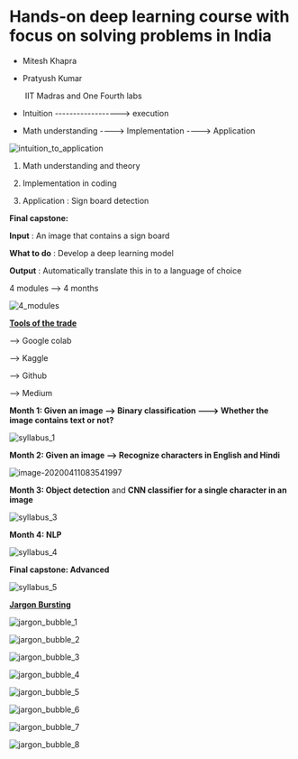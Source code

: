 # Hands-on deep learning course with focus on solving problems in India	

* Mitesh Khapra

* Pratyush Kumar

  ​		IIT Madras and One Fourth labs

* Intuition   ------------------> execution

* Math understanding    ---->   Implementation     ---->    Application



![intuition_to_application](F:\learning_apr2020\aiml\padhai\images\intro\intuition_to_application.png)



1) Math understanding and theory

2) Implementation in coding

3) Application : Sign board detection



**Final capstone:**

**Input**					   :  	An image that contains a sign board

**What to do**			: 	 Develop  a deep learning model

**Output**					:      Automatically translate this in to a language of choice



4 modules   --> 4 months

![4_modules](F:\learning_apr2020\aiml\padhai\images\intro\4_modules.png)



<u>**Tools of the trade**</u>

--> Google colab

--> Kaggle

--> Github

--> Medium

**Month 1: Given an image   --> Binary classification   ---> Whether the image contains text or not?**

![syllabus_1](F:\learning_apr2020\aiml\padhai\images\intro\syllabus_1.png)

**Month 2: Given an image  --> Recognize characters  in English and Hindi** 

![image-20200411083541997](C:\Users\Sunandini\AppData\Roaming\Typora\typora-user-images\image-20200411083541997.png)

**Month 3: Object detection** and **CNN classifier for a single character in an image** 

![syllabus_3](F:\learning_apr2020\aiml\padhai\images\intro\syllabus_3.png)

**Month 4: NLP** 

![syllabus_4](F:\learning_apr2020\aiml\padhai\images\intro\syllabus_4.png)

**Final capstone: Advanced**

![syllabus_5](F:\learning_apr2020\aiml\padhai\images\intro\syllabus_5.png)





<u>**Jargon Bursting**</u>

![jargon_bubble_1](F:\learning_apr2020\aiml\padhai\images\intro\jargon_bubble_1.png)





![jargon_bubble_2](F:\learning_apr2020\aiml\padhai\images\intro\jargon_bubble_2.png)





![jargon_bubble_3](F:\learning_apr2020\aiml\padhai\images\intro\jargon_bubble_3.png)





![jargon_bubble_4](F:\learning_apr2020\aiml\padhai\images\intro\jargon_bubble_4.png)







![jargon_bubble_5](F:\learning_apr2020\aiml\padhai\images\intro\jargon_bubble_5.png)





![jargon_bubble_6](F:\learning_apr2020\aiml\padhai\images\intro\jargon_bubble_6.png)





![jargon_bubble_7](F:\learning_apr2020\aiml\padhai\images\intro\jargon_bubble_7.png)



![jargon_bubble_8](F:\learning_apr2020\aiml\padhai\images\intro\jargon_bubble_8.png)